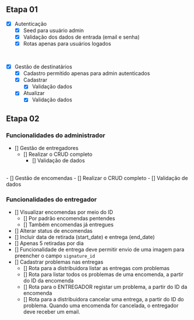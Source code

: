 ## Etapa 01

- [x] Autenticação
	- [x]	Seed para usuário admin
	- [x]	Validação dos dados de entrada (email e senha)
	- [x]	Rotas apenas para usuários logados

</br>

- [x] Gestão de destinatários
	- [x] Cadastro permitido apenas para admin autenticados
	- [x] Cadastrar
		- [x] Validação dados
	- [x] Atualizar
		- [x] Validação dados

## Etapa 02

### Funcionalidades do administrador
- [] Gestão de entregadores
	- [] Realizar o CRUD completo
		- [] Validação de dados
</br>
- [] Gestão de encomendas
	- [] Realizar o CRUD completo
		- [] Validação de dados
</br>

### Funcionalidades do entregador
- [] Visualizar encomendas por meio do ID
	- [] Por padrão encomendas pentendes
	- [] Também encomendas já entregues
- [] Alterar status de encomendas
 - [] Incluir data de retirada (start_date) e entrega (end_date)
 - [] Apenas 5 retiradas por dia
 - [] Funcionalidade de entrega deve permitir envio de uma imagem para preencher o campo `signature_id`
- [] Cadastrar problemas nas entregas
	- [] Rota para a distribuidora listar as entregas com problemas
	- [] Rota para listar todos os problemas de uma encomenda, a partir do ID da encomenda
	- [] Rota para o ENTREGADOR registar um problema, a partir do ID da encomenda
	- [] Rota para a distribuidora cancelar uma entrega, a partir do ID do problema. Quando uma encomenda for cancelada, o entregador deve receber um email.
